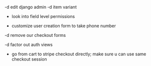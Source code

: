 -d edit django admin
-d item variant

- look into field level permissions


- customize user creation form to take phone number

-d remove our checkout forms

-d factor out auth views

- go from cart to stripe checkout directly; make sure u can use same checkout session